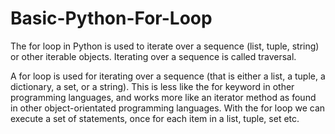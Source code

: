 # Basic-Python-For-Loop

The for loop in Python is used to iterate over a sequence (list, tuple, string) or other iterable objects. Iterating over a sequence is called traversal.

A for loop is used for iterating over a sequence (that is either a list, a tuple, a dictionary, a set, or a string).  This is less like the for keyword in other programming languages, and works more like an iterator method as found in other object-orientated programming languages.  With the for loop we can execute a set of statements, once for each item in a list, tuple, set etc.
